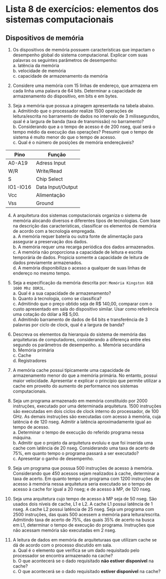 # Lista 8 de exercícios: elementos dos sistemas computacionais
## Dispositivos de memória

1. Os dispositivos de memória possuem características que impactam o desempenho global do sistema computacional.
Explicar com suas palavras os seguintes parâmetros de desempenho:  
a. latência da memória  
b. velocidade de memória  
c. capacidade de armazenamento da memória

2. Considere uma memória com 15 linhas de endereço, que armazena em cada linha uma palavra de 64 bits.
Determinar a capacidade de armazenamento do dispositivo, em bits e em bytes.

3. Seja a memória que possua a pinagem apresentada na tabela abaixo.  
a. Admitindo que o processador realize 1500 operações de leitura/escrita no barramento de dados no intervalo de 3 milissegundos, qual é a largura de banda
(taxa de transmissão) no barramento?   
b. Considerando que a o tempo de acesso é de 200 nseg, qual será o tempo médio da execução das operações? Presumir que o tempo de sistema é muito menor do que o tempo de acesso.     
c. Qual é o número de posições de memória endereçáveis?  

| Pino | Função |
| ---- | ------ |
| A0-A19 | Adress Input |
| W/R | Write/Read |
| S | Chip Select |
| IO1-IO16 | Data Input/Output |
| Vcc | Alimentação |
| Vss | Ground |

4. A arquitetura dos sistemas computacionais organiza o sistema de memória alocando diversos e diferentes tipos de tecnologias.
Com base na descrição das características, classificar os elementos de memória de acordo com a tecnologia empregada.  
a. A memória requer bateria ou outra fonte de alimentação para assegurar a preservação dos dados.  
b. A memória requer uma recarga periódica dos dados armazenados.  
c. A memória não proporciona a capacidade de leitura e escrita temporária de dados. Propicia somente a capacidade de leitura de dados previamente armazenados.  
d. A memória disponibiliza o acesso a qualquer de suas linhas de endereço no mesmo tempo.

5. Seja a especificação da memória descrita por: `Memória Kingston 8GB 1600 Mhz DDR3L`.  
a. Qual é a sua capacidade de armazenamento?  
b. Quanto à tecnologia, como se classifica?  
c. Admitindo que o preço obtido seja de R$ 140,00, comparar com o custo apresentado em sala do dispositivo similar. Usar como referência uma cotação do dólar a R$ 5,00.    
d. Admitindo barramento de dados de 64 bits e transferência de 3 palavras por ciclo de clock, qual é a largura de banda?  

6. Descreva os elementos da hierarquia do sistema de memória das arquiteturas de computadores, considerando a diferença entre eles segundo os parâmetros de desempenho.
a. Memória secundária  
b. Memória primária  
c. Cache  
d. Registradores

7. A memória cache possui tipicamente uma capacidade de armazenamento menor do que a memória primária.
No entanto, possui maior velocidade.
Apresentar e explicar o princípio que permite utilizar a cache em proveito do aumento de performance nos sistemas computacionais.

8. Seja um programa armazenado em memória constituído por 2000 instruções, executado por uma determinada arquitetura.
1500 instruções são executadas em dois ciclos de clock interno do processador, de 100 GHz.
As demais instruções são executadas com acesso à memória, cuja latência é de 120 nseg. Admitir a latência aproximadamente igual ao tempo de acesso.  
a. Determinar o tempo de execução do referido programa nessa máquina.  
b. Admitir que o projeto da arquitetura evoluiu e que foi inserida uma cache com latência de 20 nseg.
Considerando uma taxa de acerto de 75%, em quanto tempo o programa passará a ser executado?  
c. Apresentar o ganho de desempenho.  

9. Seja um programa que possua 500 instruções de acesso à memória. Considerando que 450 acessos sejam realizados à cache, determinar a taxa de acerto. Em quanto tempo um programa com 1200 instruções de acesso à memória nessa arquitetura seria executado se o tempo de acesso à cache for igual a 20 nseg; e de acesso à MP, de 120 nseg.

10. Seja uma arquitetura cujo tempo de acesso à MP seja de 50 nseg. São usados dois níveis de cache, L1 e L2.
A cache L1 possui latência de 1 nseg. A cache L2 possui latência de 25 nseg.
Seja um programa com 2500 instruções, das quais 500 acessem a memória para leitura/escrita.
Admitindo taxa de acerto de 75%, das quais 35% de acerto na busca em L1, determinar o tempo de execução do programa.
Instruções que não acessam memória são executadas em 2 nseg.

11. A leitura de dados em memória de arquiteturaas que utilizam cache se dá de acordo com o processo discutido em sala.  
a. Qual é o elemento que verifica se um dado requisitado pelo processador se encontra armazenado na cache?  
b. O que acontecerá se o dado requisitado **não estiver disponível** na cache?  
c. O que acontecerá se o dado requisitado **estiver disponível** na cache?  

